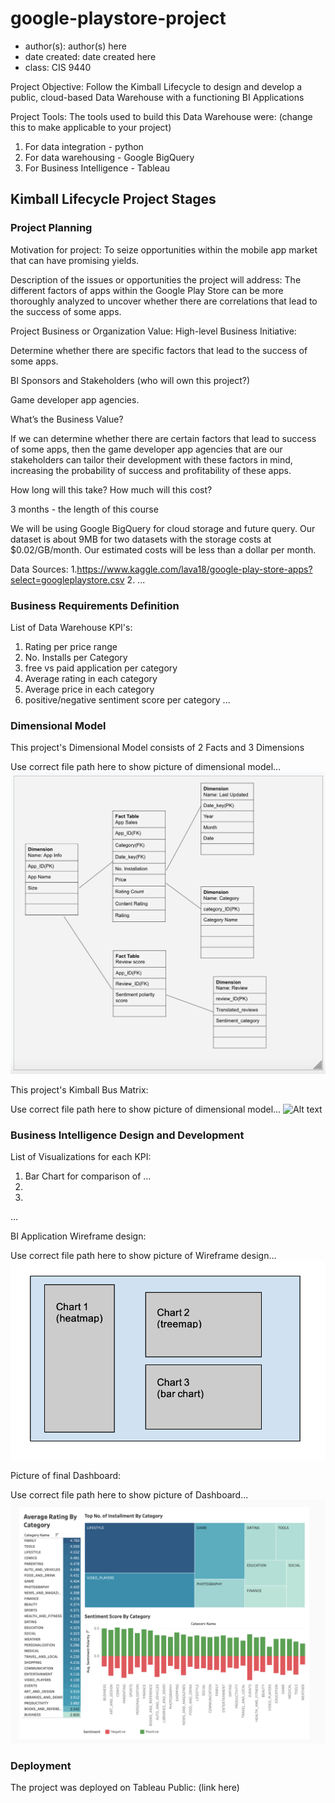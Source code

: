 # google-playstore-project
- author(s): author(s) here
- date created: date created here
- class: CIS 9440

Project Objective: Follow the Kimball Lifecycle to design and develop a public, cloud-based Data Warehouse with a functioning BI Applications

Project Tools:
The tools used to build this Data Warehouse were: (change this to make applicable to your project)
1. For data integration - python
2. For data warehousing - Google BigQuery
3. For Business Intelligence - Tableau

## Kimball Lifecycle Project Stages

### Project Planning

Motivation for project:
To seize opportunities within the mobile app market that can have promising yields.

Description of the issues or opportunities the project will address:
The different factors of apps within the Google Play Store can be more thoroughly analyzed to uncover whether there are correlations that lead to the success of some apps.

Project Business or Organization Value:
High-level Business Initiative:

Determine whether there are specific factors that lead to the success of some apps.

BI Sponsors and Stakeholders (who will own this project?)

Game developer app agencies. 

What’s the Business Value?

If we can determine whether there are certain factors that lead to success of some apps, then the game developer app agencies that are our stakeholders can tailor their development with these factors in mind, increasing the probability of success and profitability of these apps. 

How long will this take? How much will this cost?

3 months - the length of this course

We will be using Google BigQuery for cloud storage and future query. Our dataset is about 9MB for two datasets with the storage costs at $0.02/GB/month. Our estimated costs will be less than a dollar per month. 


Data Sources:
1.https://www.kaggle.com/lava18/google-play-store-apps?select=googleplaystore.csv 
2.
...

### Business Requirements Definition

List of Data Warehouse KPI's:
1. Rating per price range
2. No. Installs per Category
3. free vs paid application per category
4. Average rating in each category
5. Average price in each category
6. positive/negative sentiment score per category 
...

### Dimensional Model

This project's Dimensional Model consists of 2 Facts and 3 Dimensions

Use correct file path here to show picture of dimensional model...
![Alt text](IMG/Dimensional_Model.png)

This project's Kimball Bus Matrix:

Use correct file path here to show picture of dimensional model...
![Alt text](/img/kimball_bus_matrix.JPG)

### Business Intelligence Design and Development

List of Visualizations for each KPI:
1. Bar Chart for comparison of ...
2.
3.
...

BI Application Wireframe design:

Use correct file path here to show picture of Wireframe design...
![Alt text](IMG/Dashboard_Wireframe.png)

Picture of final Dashboard:

Use correct file path here to show picture of Dashboard...
![Alt text](IMG/Final_Dashboard.png)

### Deployment

The project was deployed on Tableau Public: (link here)
